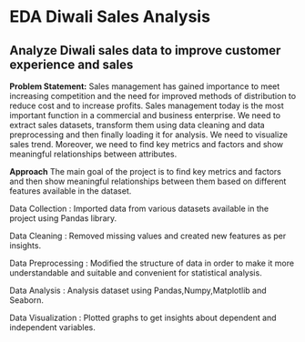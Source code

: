 # EDA Diwali Sales Analysis

## Analyze Diwali sales data to improve customer experience and sales

**Problem Statement:**
Sales management has gained importance to meet increasing competition and the need for improved methods of distribution to reduce cost and to increase profits. Sales management today is the most important function in a commercial and business enterprise. We need to extract sales datasets, transform them using data cleaning and data preprocessing and then finally loading it for analysis. We need to visualize sales trend. Moreover, we need to find key metrics and factors and show meaningful relationships between attributes.

**Approach**
The main goal of the project is to find key metrics and factors and then show meaningful relationships between them based on different features available in the dataset.

 
 Data Collection      : Imported data from various datasets available in the project using Pandas library. 

 Data Cleaning        : Removed missing values and created new features as per insights. 

 Data Preprocessing   : Modified the structure of data in order to make it more understandable and suitable and convenient for statistical analysis. 

 Data Analysis        : Analysis dataset using Pandas,Numpy,Matplotlib and Seaborn. 

 Data Visualization   : Plotted graphs to get insights about dependent and independent variables. 



